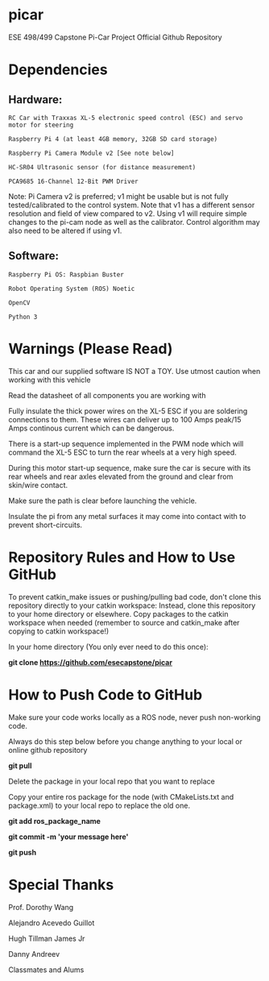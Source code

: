 # picar
ESE 498/499 Capstone Pi-Car Project Official Github Repository

# Dependencies
  
  ## Hardware: 
    
    RC Car with Traxxas XL-5 electronic speed control (ESC) and servo motor for steering
    
    Raspberry Pi 4 (at least 4GB memory, 32GB SD card storage)
    
    Raspberry Pi Camera Module v2 [See note below]
    
    HC-SR04 Ultrasonic sensor (for distance measurement)
    
    PCA9685 16-Channel 12-Bit PWM Driver
    
  
  
  Note: Pi Camera v2 is preferred; v1 might be usable but is not fully tested/calibrated to the control system.
    Note that v1 has a different sensor resolution and field of view compared to v2. 
    Using v1 will require simple changes to the pi-cam node as well as the calibrator.
    Control algorithm may also need to be altered if using v1. 
  
  
  
  ## Software:
    
    Raspberry Pi OS: Raspbian Buster
    
    Robot Operating System (ROS) Noetic
    
    OpenCV
    
    Python 3
    
# Warnings (Please Read)

  This car and our supplied software IS NOT a TOY. Use utmost caution when working with this vehicle
  
  Read the datasheet of all components you are working with 
  
  Fully insulate the thick power wires on the XL-5 ESC if you are soldering connections to them. These wires can deliver up to 100 Amps peak/15 Amps continous current which can be dangerous. 
  
  There is a start-up sequence implemented in the PWM node which will command the XL-5 ESC to turn the rear wheels at a very high speed.
  
  During this motor start-up sequence, make sure the car is secure with its rear wheels and rear axles elevated from the ground and clear from skin/wire contact. 
  
  Make sure the path is clear before launching the vehicle. 
  
  Insulate the pi from any metal surfaces it may come into contact with to prevent short-circuits. 



# Repository Rules and How to Use GitHub

To prevent catkin_make issues or pushing/pulling bad code, don't clone this repository directly to your catkin workspace: 
Instead, clone this repository to your home directory or elsewhere.
Copy packages to the catkin workspace when needed (remember to source and catkin_make after copying to catkin workspace!)

In your home directory (You only ever need to do this once): 

**git clone https://github.com/esecapstone/picar**



  # How to Push Code to GitHub

  Make sure your code works locally as a ROS node, never push non-working code.
  
  Always do this step below before you change anything to your local or online github repository

  **git pull**

  Delete the package in your local repo that you want to replace 

  Copy your entire ros package for the node (with CMakeLists.txt and package.xml) to your local repo to replace the old one.

  **git add ros_package_name**

  **git commit -m 'your message here'**

  **git push**



# Special Thanks
Prof. Dorothy Wang

Alejandro Acevedo Guillot

Hugh Tillman James Jr

Danny Andreev

Classmates and Alums
